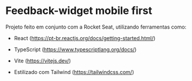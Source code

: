 # Feedback-widget mobile first

Projeto feito em conjunto com a Rocket Seat, utilizando ferramentas como:

- React (https://pt-br.reactjs.org/docs/getting-started.html/)

- TypeScript (https://www.typescriptlang.org/docs/)

- Vite (https://vitejs.dev/)

- Estilizado com Tailwind (https://tailwindcss.com/)

